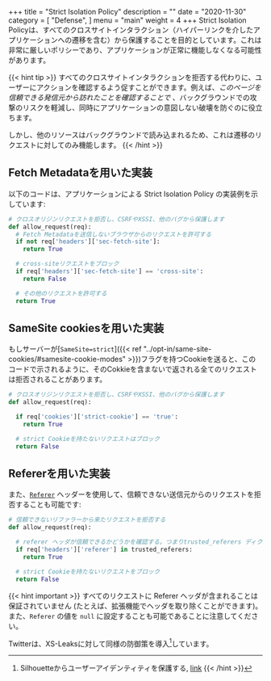 +++
title = "Strict Isolation Policy"
description = ""
date = "2020-11-30"
category = [
    "Defense",
]
menu = "main"
weight = 4
+++
Strict Isolation Policyは、すべてのクロスサイトインタラクション（ハイパーリンクを介したアプリケーションへの遷移を含む）から保護することを目的としています。これは非常に厳しいポリシーであり、アプリケーションが正常に機能しなくなる可能性があります。

{{< hint tip >}}
すべてのクロスサイトインタラクションを拒否する代わりに、ユーザーにアクションを確認するよう促すことができます。例えば、*このページを信頼できる発信元から訪れたことを確認することで* 、バックグラウンドでの攻撃のリスクを軽減し、同時にアプリケーションの意図しない破壊を防ぐのに役立ちます。

しかし、他のリソースはバックグラウンドで読み込まれるため、これは遷移のリクエストに対してのみ機能します。
{{< /hint >}}


## Fetch Metadataを用いた実装

以下のコードは、アプリケーションによる Strict Isolation Policy の実装例を示しています:

```py
# クロスオリジンリクエストを拒否し、CSRFやXSSI、他のバグから保護します
def allow_request(req):
  # Fetch Metadataを送信しないブラウザからのリクエストを許可する
  if not req['headers']['sec-fetch-site']:
    return True

  # cross-siteリクエストをブロック
  if req['headers']['sec-fetch-site'] == 'cross-site':
    return False

  # その他のリクエストを許可する
  return True
```

## SameSite cookiesを用いた実装
もしサーバーが[`SameSite=strict`]({{< ref "../opt-in/same-site-cookies/#samesite-cookie-modes" >}})フラグを持つCookieを送ると、このコードで示されるように、そのCokkieを含まないで返される全てのリクエストは拒否されることがあります。

```py
# クロスオリジンリクエストを拒否し、CSRFやXSSI、他のバグから保護します
def allow_request(req):

  if req['cookies']['strict-cookie'] == 'true':
    return True

  # strict Cookieを持たないリクエストはブロック
  return False
```

## Refererを用いた実装
また、[`Referer`](https://developer.mozilla.org/en-US/docs/Web/HTTP/Headers/Referer) ヘッダーを使用して、信頼できない送信元からのリクエストを拒否することも可能です:

```py
# 信頼できないリファラーから来たリクエストを拒否する
def allow_request(req):

  # referer ヘッダが信頼できるかどうかを確認する。つまりtrusted_referers ディクショナリに存在するかどうかを確認する。
  if req['headers']['referer'] in trusted_referers:
    return True

  # strict Cookieを持たないリクエストをブロック
  return False
```

{{< hint important >}}
すべてのリクエストに Referer ヘッダが含まれることは保証されていません (たとえば、拡張機能でヘッダを取り除くことができます)。また、`Referer` の値を `null` に設定することも可能であることに注意してください。

Twitterは、XS-Leaksに対して同様の防御策を導入[^twitter_silhouette]しています。

[^twitter_silhouette]: Silhouetteからユーザーアイデンティティを保護する, [link](https://blog.twitter.com/engineering/en_us/topics/insights/2018/twitter_silhouette.html)
{{< /hint >}}
